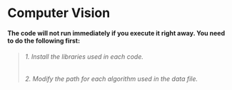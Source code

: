 # Computer Vision
#### The code will not run immediately if you execute it right away. You need to do the following first:
> ###### 1. Install the libraries used in each code.
> ######  2. Modify the path for each algorithm used in the data file.
